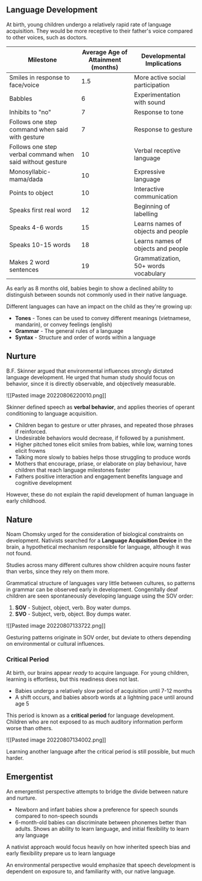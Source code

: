 ## Language Development
At birth, young children undergo a relatively rapid rate of language acquisition. They would be more receptive to their father's voice compared to other voices, such as doctors.

|Milestone|Average Age of Attainment (months)|Developmental Implications|
|---|---|---|
|Smiles in response to face/voice|1.5|More active social participation|
|Babbles|6|Experimentation with sound|
|Inhibits to "no"|7|Response to tone|
|Follows one step command when said with gesture|7|Response to gesture|
|Follows one step verbal command when said without gesture|10|Verbal receptive language|
|Monosyllabic-mama/dada|10|Expressive language|
|Points to object|10|Interactive communication|
|Speaks first real word|12|Beginning of labelling|
|Speaks 4-6 words|15|Learns names of objects and people|
|Speaks 10-15 words|18|Learns names of objects and people|
|Makes 2 word sentences|19|Grammatization, 50+ words vocabulary|

As early as 8 months old, babies begin to show a declined ability to distinguish between sounds not commonly used in their native language.

Different languages can have an impact on the child as they're growing up:
* **Tones** - Tones can be used to convey different meanings (vietnamese, mandarin), or convey feelings (english)
* **Grammar** - The general rules of a language
* **Syntax** - Structure and order of words within a language

## Nurture
B.F. Skinner argued that environmental influences strongly dictated language development. He urged that human study should focus on behavior, since it is directly observable, and objectively measurable.

![[Pasted image 20220806220010.png]]

Skinner defined speech as **verbal behavior**, and applies theories of operant conditioning to language acquisition.  
* Children began to gesture or utter phrases, and repeated those phrases if reinforced.
* Undesirable behaviors would decrease, if followed by a punishment.
* Higher pitched tones elicit smiles from babies, while low, warning tones elicit frowns
* Talking more slowly to babies helps those struggling to produce words
* Mothers that encourage, priase, or elaborate on play behaviour, have children that reach language milestones faster
* Fathers positive interaction and engagement benefits language and cognitive development

However, these do not explain the rapid development of human language in early childhood.

## Nature
Noam Chomsky urged for the consideration of biological constraints on development. Nativists searched for a **Language Acquisition Device** in the brain, a hypothetical mechanism responsible for language, although it was not found.

Studies across many different cultures show children acquire nouns faster than verbs, since they rely on them more.

Grammatical structure of languages vary little between cultures, so patterns in grammar can be observed early in development. Congenitally deaf children are seen spontaneously developing language using the SOV order:
1. **SOV** - Subject, object, verb. Boy water dumps.
2. **SVO** - Subject, verb, object. Boy dumps water.

![[Pasted image 20220807133722.png]]

Gesturing patterns originate in SOV order, but deviate to others depending on environmental or cultural influences.

### Critical Period
At birth, our brains appear *ready* to acquire language. For young children, learning is effortless, but this readiness does not last.
* Babies undergo a relatively slow period of acquisition until 7-12 months
* A shift occurs, and babies absorb words at a lightning pace until around age 5

This period is known as a **critical period** for language development. Children who are not exposed to as much auditory information perform worse than others.

![[Pasted image 20220807134002.png]]

Learning another language after the critical period is still possible, but much harder.

## Emergentist
An emergentist perspective attempts to bridge the divide between nature and nurture.
* Newborn and infant babies show a preference for speech sounds compared to non-speech sounds
* 6-month-old babies can discriminate between phonemes better than adults. Shows an ability to learn language, and initial flexibility to learn any language

A nativist approach would focus heavily on how inherited speech bias and early flexibility prepare us to learn language

An environmental perspective would emphasize that speech development is dependent on exposure to, and familiarity with, our native language.

